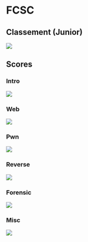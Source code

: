 # FCSC

## Classement (Junior)

![](https://image.noelshack.com/fichiers/2020/19/2/1588678001-fcsc.png)

## Scores


### Intro

![](https://image.noelshack.com/fichiers/2020/19/2/1588678382-intro.png)


### Web

![](https://image.noelshack.com/fichiers/2020/19/2/1588678760-web.png)


### Pwn

![](https://image.noelshack.com/fichiers/2020/19/2/1588678825-pwn.png)


### Reverse

![](https://image.noelshack.com/fichiers/2020/19/2/1588678879-reverse.png)


### Forensic

![](https://image.noelshack.com/fichiers/2020/19/2/1588678945-forensc.png)


### Misc

![](https://image.noelshack.com/fichiers/2020/19/2/1588679002-misc.png)
